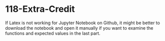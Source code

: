 # 118-Extra-Credit
If Latex is not working for Jupyter Notebook on Github, it might be better to download the notebook and open it manually if you want to examine the functions and expected values in the last part.
